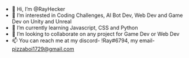 - 👋 Hi, I’m @RayHecker
- 👀 I’m interested in Coding Challenges, AI Bot Dev, Web Dev and Game Dev on Unity and Unreal
- 🌱 I’m currently learning Javascript, CSS and Python
- 💞️ I’m looking to collaborate on any project for Game Dev or Web Dev
- 📫 You can reach me at my discord- !Ray#6794, my email- pizzaboi1729@gmail.com 

<!---
RayHecker/RayHecker is a ✨ special ✨ repository because its `README.md` (this file) appears on your GitHub profile.
You can click the Preview link to take a look at your changes.
--->
